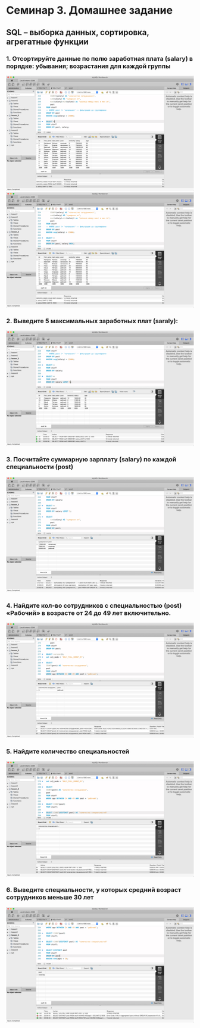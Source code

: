 # Семинар 3. Домашнее задание
##  SQL – выборка данных, сортировка, агрегатные функции
### 1. Отсортируйте данные по полю заработная плата (salary) в порядке: убывания; возрастания для каждой группы
 ![](https://github.com/Nikkru/GB_BD_SQL/blob/main/Homework_3/3_01_1.jpg)
 ![](https://github.com/Nikkru/GB_BD_SQL/blob/main/Homework_3/3_01_2.jpg)
### 2.  Выведите 5 максимальных заработных плат (saraly): 
![](https://github.com/Nikkru/GB_BD_SQL/blob/main/Homework_3/3_2.jpg)
### 3. Посчитайте суммарную зарплату (salary) по каждой специальности (роst)
![](https://github.com/Nikkru/GB_BD_SQL/blob/main/Homework_3/3_3.jpg)
### 4. Найдите кол-во сотрудников с специальностью (post) «Рабочий» в возрасте от 24 до 49 лет включительно.
![](https://github.com/Nikkru/GB_BD_SQL/blob/main/Homework_3/3_4.jpg)
### 5. Найдите количество специальностей
![](https://github.com/Nikkru/GB_BD_SQL/blob/main/Homework_3/3_5.jpg)
### 6. Выведите специальности, у которых средний возраст сотрудников меньше 30 лет
![](https://github.com/Nikkru/GB_BD_SQL/blob/main/Homework_3/3_6.jpg)
